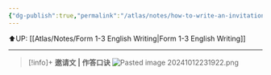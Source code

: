 ```yaml
---
{"dg-publish":true,"permalink":"/atlas/notes/how-to-write-an-invitation-letter-form-1-3/","noteIcon":""}
---
```


⬆️UP: [[Atlas/Notes/Form 1-3 English Writing\|Form 1-3 English Writing]]

---

> [!info]+ **邀请文 | 作答口诀**
> ![Pasted image 20241012231922.png](/img/user/Atlas/Utilities/Images/Pasted%20image%2020241012231922.png)

